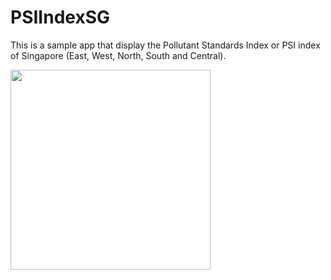 # PSIIndexSG
This is a sample app that display the Pollutant Standards Index or PSI index of Singapore (East, West, North, South and Central).


<img src="https://media.giphy.com/media/1jYEiFDtPcsmP4SPWy/giphy.gif" width="320">


